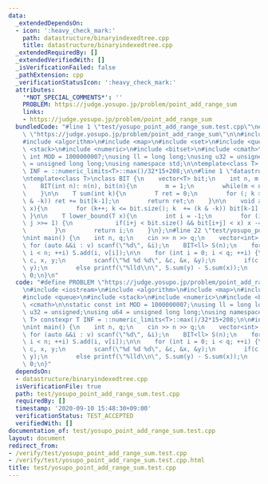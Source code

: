 ```yaml
---
data:
  _extendedDependsOn:
  - icon: ':heavy_check_mark:'
    path: datastructure/binaryindexedtree.cpp
    title: datastructure/binaryindexedtree.cpp
  _extendedRequiredBy: []
  _extendedVerifiedWith: []
  _isVerificationFailed: false
  _pathExtension: cpp
  _verificationStatusIcon: ':heavy_check_mark:'
  attributes:
    '*NOT_SPECIAL_COMMENTS*': ''
    PROBLEM: https://judge.yosupo.jp/problem/point_add_range_sum
    links:
    - https://judge.yosupo.jp/problem/point_add_range_sum
  bundledCode: "#line 1 \"test/yosupo_point_add_range_sum.test.cpp\"\n#define PROBLEM\
    \ \"https://judge.yosupo.jp/problem/point_add_range_sum\"\n\n#include <iostream>\n\
    #include <algorithm>\n#include <map>\n#include <set>\n#include <queue>\n#include\
    \ <stack>\n#include <numeric>\n#include <bitset>\n#include <cmath>\n\nstatic const\
    \ int MOD = 1000000007;\nusing ll = long long;\nusing u32 = unsigned;\nusing u64\
    \ = unsigned long long;\nusing namespace std;\n\ntemplate<class T> constexpr T\
    \ INF = ::numeric_limits<T>::max()/32*15+208;\n\n#line 1 \"datastructure/binaryindexedtree.cpp\"\
    \ntemplate<class T>\nclass BIT {\n    vector<T> bit;\n    int n, m;\npublic:\n\
    \    BIT(int n): n(n), bit(n){\n        m = 1;\n        while(m < n) m <<= 1;\n\
    \    }\n\n    T sum(int k){\n        T ret = 0;\n        for (; k > 0; k -= (k\
    \ & -k)) ret += bit[k-1];\n        return ret;\n    }\n\n    void add(int k, T\
    \ x){\n        for (k++; k <= bit.size(); k  += (k & -k)) bit[k-1] += x;\n   \
    \ }\n\n    T lower_bound(T x){\n        int i = -1;\n        for (int j = m; j;\
    \ j >>= 1) {\n            if(i+j < bit.size() && bit[i+j] < x) x -= bit[i += j];\n\
    \        }\n        return i;\n    }\n};\n#line 22 \"test/yosupo_point_add_range_sum.test.cpp\"\
    \nint main() {\n    int n, q;\n    cin >> n >> q;\n    vector<int> v(n);\n   \
    \ for (auto &&i : v) scanf(\"%d\", &i);\n    BIT<ll> S(n);\n    for (int i = 0;\
    \ i < n; ++i) S.add(i, v[i]);\n\n    for (int i = 0; i < q; ++i) {\n        int\
    \ c, x, y;\n        scanf(\"%d %d %d\", &c, &x, &y);\n        if(c == 0) S.add(x,\
    \ y);\n        else printf(\"%lld\\n\", S.sum(y) - S.sum(x));\n    }\n    return\
    \ 0;\n}\n"
  code: "#define PROBLEM \"https://judge.yosupo.jp/problem/point_add_range_sum\"\n\
    \n#include <iostream>\n#include <algorithm>\n#include <map>\n#include <set>\n\
    #include <queue>\n#include <stack>\n#include <numeric>\n#include <bitset>\n#include\
    \ <cmath>\n\nstatic const int MOD = 1000000007;\nusing ll = long long;\nusing\
    \ u32 = unsigned;\nusing u64 = unsigned long long;\nusing namespace std;\n\ntemplate<class\
    \ T> constexpr T INF = ::numeric_limits<T>::max()/32*15+208;\n\n#include \"../datastructure/binaryindexedtree.cpp\"\
    \nint main() {\n    int n, q;\n    cin >> n >> q;\n    vector<int> v(n);\n   \
    \ for (auto &&i : v) scanf(\"%d\", &i);\n    BIT<ll> S(n);\n    for (int i = 0;\
    \ i < n; ++i) S.add(i, v[i]);\n\n    for (int i = 0; i < q; ++i) {\n        int\
    \ c, x, y;\n        scanf(\"%d %d %d\", &c, &x, &y);\n        if(c == 0) S.add(x,\
    \ y);\n        else printf(\"%lld\\n\", S.sum(y) - S.sum(x));\n    }\n    return\
    \ 0;\n}"
  dependsOn:
  - datastructure/binaryindexedtree.cpp
  isVerificationFile: true
  path: test/yosupo_point_add_range_sum.test.cpp
  requiredBy: []
  timestamp: '2020-09-10 15:48:30+09:00'
  verificationStatus: TEST_ACCEPTED
  verifiedWith: []
documentation_of: test/yosupo_point_add_range_sum.test.cpp
layout: document
redirect_from:
- /verify/test/yosupo_point_add_range_sum.test.cpp
- /verify/test/yosupo_point_add_range_sum.test.cpp.html
title: test/yosupo_point_add_range_sum.test.cpp
---
```

